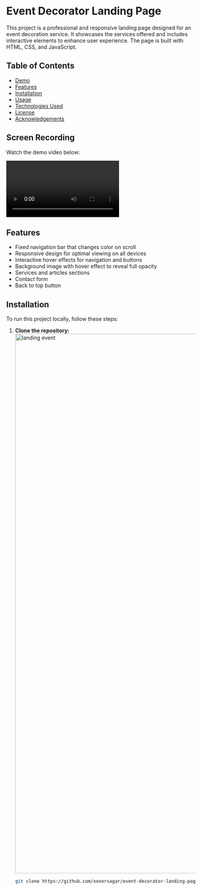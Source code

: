 # Event Decorator Landing Page

This project is a professional and responsive landing page designed for an event decoration service. It showcases the services offered and includes interactive elements to enhance user experience. The page is built with HTML, CSS, and JavaScript.

## Table of Contents

- [Demo](#demo)
- [Features](#features)
- [Installation](#installation)
- [Usage](#usage)
- [Technologies Used](#technologies-used)
- [License](#license)
- [Acknowledgements](#acknowledgements)

## Screen Recording

Watch the demo video below:

![Landing Page Demo](event%20landing%20page.mp4)


## Features

- Fixed navigation bar that changes color on scroll
- Responsive design for optimal viewing on all devices
- Interactive hover effects for navigation and buttons
- Background image with hover effect to reveal full opacity
- Services and articles sections
- Contact form
- Back to top button

## Installation

To run this project locally, follow these steps:

1. **Clone the repository:**<img width="1435" alt="landing event" src="https://github.com/user-attachments/assets/39da9254-30fc-4fac-b99b-16200a0c455c">

   ```sh
   git clone https://github.com/xonersagar/event-decorator-landing-page.git
   
